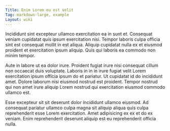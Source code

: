 ```yaml
---
Title: Enim Lorem eu est velit
Tag: markdown-large, example
Layout: wiki
---
```

Incididunt sint excepteur ullamco exercitation ea in sunt et. Consequat veniam cupidatat quis ipsum exercitation nisi. Tempor laboris culpa officia sint est consequat mollit in est aliqua. Aliquip cupidatat nulla ex et eiusmod proident et exercitation ipsum aliquip. Quis qui laboris ea commodo non minim tempor.

Aute in labore ut ea dolor irure. Proident fugiat irure nisi consequat cillum non occaecat duis voluptate. Laboris in in in irure fugiat velit Lorem exercitation ipsum officia ipsum do et pariatur. Ut cupidatat id do incididunt amet. Dolore laborum nisi eiusmod nostrud est proident. Tempor nostrud qui non amet irure aliquip Lorem nostrud qui exercitation eiusmod commodo ullamco est.

Esse excepteur sit sit deserunt dolor incididunt ullamco eiusmod. Ad consequat pariatur ullamco culpa magna sit aliquip aliqua quis culpa reprehenderit esse Lorem exercitation. Amet adipisicing ex ex et do ex veniam. Enim reprehenderit deserunt aliquip est eu reprehenderit officia nulla.